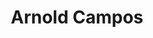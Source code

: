---
title: Arnold Campos
bio: |
  Entrepreneur that love the technology startups. Founder of ARN CAPITALS. Beginner writer that share experiences, new technologies and Startups
avatar: /images/profile.jpg
featured: true
social:
  - title: facebook
    url: https://www.facebook.com/arnoldcamposoficial
  - title: Instagram
    url: https://www.instagram.com/arnolduae/
  - title: Tweeter
    url: https://twitter.com/arnoldcamvas
---